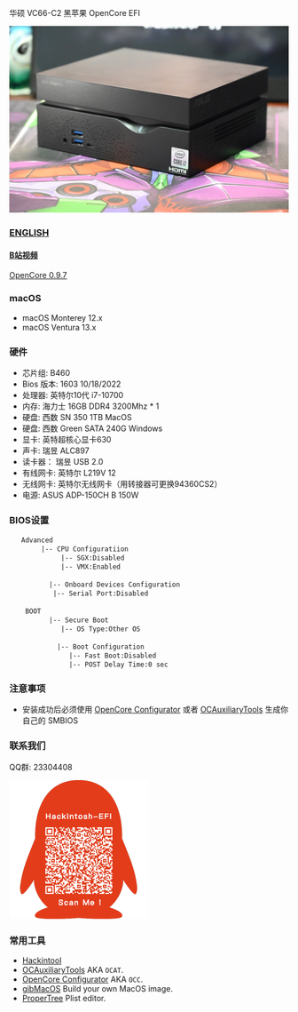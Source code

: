 华硕 VC66-C2  黑苹果 OpenCore EFI

<img src="ScreenShot/VC66-C2.jpg" alt="image" style="zoom:50%;" />

### [ENGLISH](README.en.md)

#### **[B站视频](https://www.bilibili.com/video/BV1j94y1y7tP)**

[OpenCore 0.9.7](https://github.com/acidanthera/OpenCorePkg)

### macOS

- macOS Monterey 12.x
- macOS Ventura  13.x 

### 硬件

- 芯片组: B460
- Bios 版本: 1603 10/18/2022
- 处理器: 英特尔10代 i7-10700
- 内存: 海力士 16GB DDR4 3200Mhz * 1
- 硬盘: 西数 SN 350 1TB MacOS 
- 硬盘: 西数 Green SATA 240G Windows
- 显卡: 英特超核心显卡630
- 声卡: 瑞昱 ALC897
- 读卡器： 瑞昱 USB 2.0
- 有线网卡:  英特尔 L219V 12
- 无线网卡: 英特尔无线网卡（用转接器可更换94360CS2）
- 电源:  ASUS ADP-150CH B 150W

### BIOS设置

```
   Advanced
        |-- CPU Configuratiion
	         |-- SGX:Disabled
	         |-- VMX:Enabled
	      
	      |-- Onboard Devices Configuration
           |-- Serial Port:Disabled
           
    BOOT
	      |-- Secure Boot
	         |-- OS Type:Other OS
	         
		    |-- Boot Configuration
		       |-- Fast Boot:Disabled
		       |-- POST Delay Time:0 sec
```

### 注意事项

 - 安装成功后必须使用 [OpenCore Configurator](https://mackie100projects.altervista.org/opencore-configurator/) 或者 [OCAuxiliaryTools](https://github.com/ic005k/OCAuxiliaryTools) 生成你自己的 SMBIOS


### 联系我们

QQ群: 23304408

![image](ScreenShot/QRCode.png)



### 常用工具

- [Hackintool](https://github.com/headkaze/Hackintool) 
- [OCAuxiliaryTools](https://github.com/ic005k/OCAuxiliaryTools) AKA `OCAT`.
- [OpenCore Configurator](https://mackie100projects.altervista.org/opencore-configurator/) AKA `OCC`.
- [gibMacOS](https://github.com/corpnewt/gibMacOS) Build your own MacOS image.
- [ProperTree](https://github.com/corpnewt/ProperTree) Plist editor.